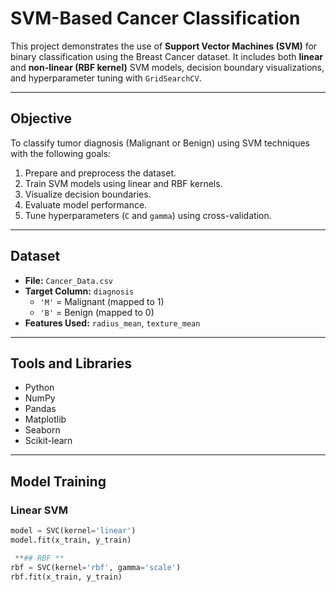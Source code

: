 # SVM-Based Cancer Classification

This project demonstrates the use of **Support Vector Machines (SVM)** for binary classification using the Breast Cancer dataset. It includes both **linear** and **non-linear (RBF kernel)** SVM models, decision boundary visualizations, and hyperparameter tuning with `GridSearchCV`.

---

##  Objective

To classify tumor diagnosis (Malignant or Benign) using SVM techniques with the following goals:

1. Prepare and preprocess the dataset.
2. Train SVM models using linear and RBF kernels.
3. Visualize decision boundaries.
4. Evaluate model performance.
5. Tune hyperparameters (`C` and `gamma`) using cross-validation.

---

##  Dataset

- **File:** `Cancer_Data.csv`
- **Target Column:** `diagnosis`
  - `'M'` = Malignant (mapped to 1)
  - `'B'` = Benign (mapped to 0)
- **Features Used:** `radius_mean`, `texture_mean`

---

##  Tools and Libraries

- Python
- NumPy
- Pandas
- Matplotlib
- Seaborn
- Scikit-learn

---

##  Model Training

###  Linear SVM
```python
model = SVC(kernel='linear')
model.fit(x_train, y_train)

 **## RBF **
rbf = SVC(kernel='rbf', gamma='scale')
rbf.fit(x_train, y_train)

